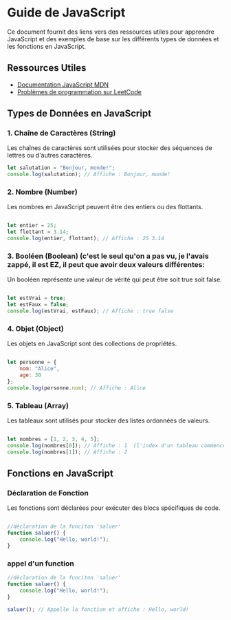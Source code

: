 # Guide de JavaScript

Ce document fournit des liens vers des ressources utiles pour apprendre JavaScript et des exemples de base sur les différents types de données et les fonctions en JavaScript.

## Ressources Utiles

- [Documentation JavaScript MDN](https://developer.mozilla.org/fr/docs/Web/JavaScript)
- [Problèmes de programmation sur LeetCode](https://leetcode.com/problemset/all/)

## Types de Données en JavaScript

### 1. Chaîne de Caractères (String)
Les chaînes de caractères sont utilisées pour stocker des séquences de lettres ou d'autres caractères.
```javascript
let salutation = "Bonjour, monde!";
console.log(salutation); // Affiche : Bonjour, monde!
```

### 2. Nombre (Number)

Les nombres en JavaScript peuvent être des entiers ou des flottants.

```javascript

let entier = 25;
let flottant = 3.14;
console.log(entier, flottant); // Affiche : 25 3.14
```

### 3. Booléen (Boolean) (c'est le seul qu'on a pas vu, je l'avais zappé, il est EZ, il peut que avoir deux valeurs différentes:

Un booléen représente une valeur de vérité qui peut être soit true soit false.

```javascript

let estVrai = true;
let estFaux = false;
console.log(estVrai, estFaux); // Affiche : true false
```

### 4. Objet (Object)

Les objets en JavaScript sont des collections de propriétés.

```javascript

let personne = {
    nom: "Alice",
    age: 30
};
console.log(personne.nom); // Affiche : Alice
```

### 5. Tableau (Array)

Les tableaux sont utilisés pour stocker des listes ordonnées de valeurs.

```javascript

let nombres = [1, 2, 3, 4, 5];
console.log(nombres[0]); // Affiche : 1  (l'index d'un tableau commence à 0)
console.log(nombres[1]); // Affiche : 2
```

## Fonctions en JavaScript

### Déclaration de Fonction

Les fonctions sont déclarées pour exécuter des blocs spécifiques de code.

```javascript

//déclaration de la funciton 'saluer'
function saluer() {
    console.log("Hello, world!");
}
```

### appel d'un function
```javascript
//déclaration de la funciton 'saluer'
function saluer() {
    console.log("Hello, world!");
}

saluer(); // Appelle la fonction et affiche : Hello, world!
```

